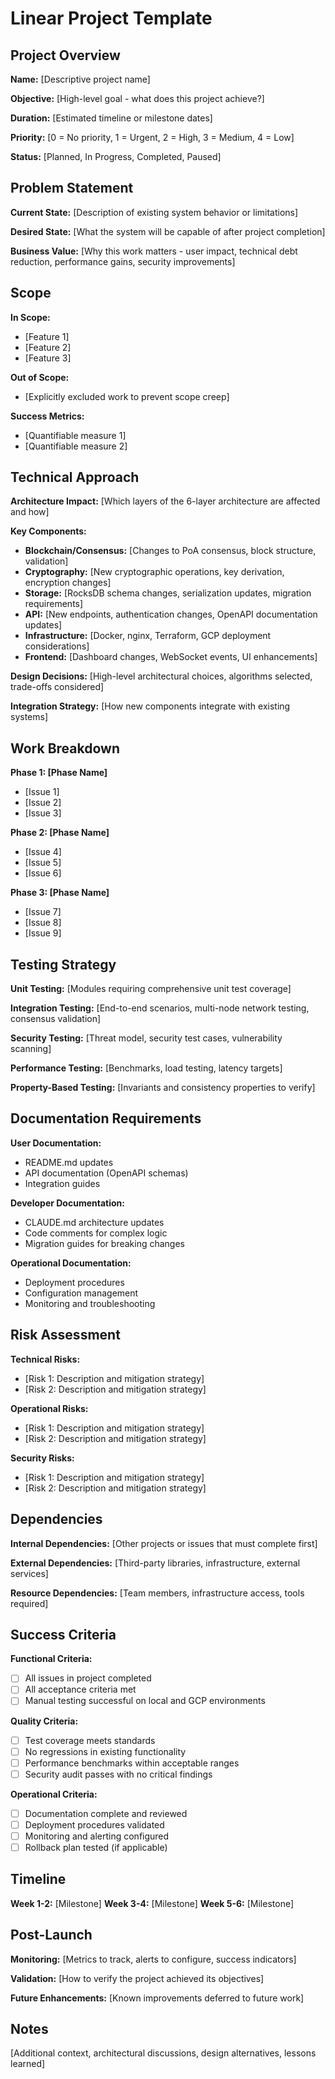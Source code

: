 # Linear Project Template

## Project Overview
**Name:** [Descriptive project name]

**Objective:** [High-level goal - what does this project achieve?]

**Duration:** [Estimated timeline or milestone dates]

**Priority:** [0 = No priority, 1 = Urgent, 2 = High, 3 = Medium, 4 = Low]

**Status:** [Planned, In Progress, Completed, Paused]

## Problem Statement

**Current State:**
[Description of existing system behavior or limitations]

**Desired State:**
[What the system will be capable of after project completion]

**Business Value:**
[Why this work matters - user impact, technical debt reduction, performance gains, security improvements]

## Scope

**In Scope:**
- [Feature 1]
- [Feature 2]
- [Feature 3]

**Out of Scope:**
- [Explicitly excluded work to prevent scope creep]

**Success Metrics:**
- [Quantifiable measure 1]
- [Quantifiable measure 2]

## Technical Approach

**Architecture Impact:**
[Which layers of the 6-layer architecture are affected and how]

**Key Components:**
- **Blockchain/Consensus:** [Changes to PoA consensus, block structure, validation]
- **Cryptography:** [New cryptographic operations, key derivation, encryption changes]
- **Storage:** [RocksDB schema changes, serialization updates, migration requirements]
- **API:** [New endpoints, authentication changes, OpenAPI documentation updates]
- **Infrastructure:** [Docker, nginx, Terraform, GCP deployment considerations]
- **Frontend:** [Dashboard changes, WebSocket events, UI enhancements]

**Design Decisions:**
[High-level architectural choices, algorithms selected, trade-offs considered]

**Integration Strategy:**
[How new components integrate with existing systems]

## Work Breakdown

**Phase 1: [Phase Name]**
- [Issue 1]
- [Issue 2]
- [Issue 3]

**Phase 2: [Phase Name]**
- [Issue 4]
- [Issue 5]
- [Issue 6]

**Phase 3: [Phase Name]**
- [Issue 7]
- [Issue 8]
- [Issue 9]

## Testing Strategy

**Unit Testing:**
[Modules requiring comprehensive unit test coverage]

**Integration Testing:**
[End-to-end scenarios, multi-node network testing, consensus validation]

**Security Testing:**
[Threat model, security test cases, vulnerability scanning]

**Performance Testing:**
[Benchmarks, load testing, latency targets]

**Property-Based Testing:**
[Invariants and consistency properties to verify]

## Documentation Requirements

**User Documentation:**
- README.md updates
- API documentation (OpenAPI schemas)
- Integration guides

**Developer Documentation:**
- CLAUDE.md architecture updates
- Code comments for complex logic
- Migration guides for breaking changes

**Operational Documentation:**
- Deployment procedures
- Configuration management
- Monitoring and troubleshooting

## Risk Assessment

**Technical Risks:**
- [Risk 1: Description and mitigation strategy]
- [Risk 2: Description and mitigation strategy]

**Operational Risks:**
- [Risk 1: Description and mitigation strategy]
- [Risk 2: Description and mitigation strategy]

**Security Risks:**
- [Risk 1: Description and mitigation strategy]
- [Risk 2: Description and mitigation strategy]

## Dependencies

**Internal Dependencies:**
[Other projects or issues that must complete first]

**External Dependencies:**
[Third-party libraries, infrastructure, external services]

**Resource Dependencies:**
[Team members, infrastructure access, tools required]

## Success Criteria

**Functional Criteria:**
- [ ] All issues in project completed
- [ ] All acceptance criteria met
- [ ] Manual testing successful on local and GCP environments

**Quality Criteria:**
- [ ] Test coverage meets standards
- [ ] No regressions in existing functionality
- [ ] Performance benchmarks within acceptable ranges
- [ ] Security audit passes with no critical findings

**Operational Criteria:**
- [ ] Documentation complete and reviewed
- [ ] Deployment procedures validated
- [ ] Monitoring and alerting configured
- [ ] Rollback plan tested (if applicable)

## Timeline

**Week 1-2:** [Milestone]
**Week 3-4:** [Milestone]
**Week 5-6:** [Milestone]

## Post-Launch

**Monitoring:**
[Metrics to track, alerts to configure, success indicators]

**Validation:**
[How to verify the project achieved its objectives]

**Future Enhancements:**
[Known improvements deferred to future work]

## Notes

[Additional context, architectural discussions, design alternatives, lessons learned]
